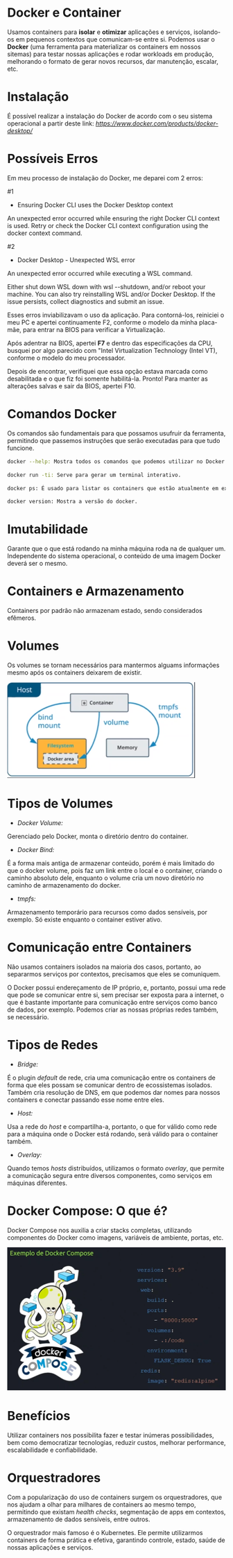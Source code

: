 # Docker e Container

Usamos containers para **isolar** e **otimizar** aplicações e serviços, isolando-os em pequenos contextos que comunicam-se entre si. Podemos usar o **Docker** (uma ferramenta para materializar os containers em nossos sitemas) para testar nossas aplicações e rodar workloads em produção, melhorando o formato de gerar novos recursos, dar manutenção, escalar, etc.

# Instalação

É possível realizar a instalação do Docker de acordo com o seu sistema operacional a partir deste link: _https://www.docker.com/products/docker-desktop/_

# Possíveis Erros

Em meu processo de instalação do Docker, me deparei com 2 erros: 

#1 

* Ensuring Docker CLI uses the Docker Desktop context

An unexpected error occurred while ensuring the right Docker CLI context is used. Retry or check the Docker CLI context configuration using the docker context command.

#2

* Docker Desktop - Unexpected WSL error

An unexpected error occurred while executing a WSL command.

Either shut down WSL down with wsl --shutdown, and/or reboot your machine. You can also try reinstalling WSL and/or Docker Desktop. If the issue persists, collect diagnostics and submit an issue⁠.

Esses erros inviabilizavam o uso da aplicação. Para contorná-los, reiniciei o meu PC e apertei continuamente F2, conforme o modelo da minha placa-mãe, para entrar na BIOS para verificar a Virtualização.

Após adentrar na BIOS, apertei **F7** e dentro das especificações da CPU, busquei por algo parecido com "Intel Virtualization Technology (Intel VT), conforme o modelo do meu processador.

Depois de encontrar, verifiquei que essa opção estava marcada como desabilitada e o que fiz foi somente habilitá-la. Pronto! Para manter as alterações salvas e sair da BIOS, apertei F10.

# Comandos Docker

Os comandos são fundamentais para que possamos usufruir da ferramenta, permitindo que passemos instruções que serão executadas para que tudo funcione.

```sh
docker --help: Mostra todos os comandos que podemos utilizar no Docker.
```

```sh
docker run -ti: Serve para gerar um terminal interativo.
```

```sh
docker ps: É usado para listar os containers que estão atualmente em execução no Docker. 
```

```sh
docker version: Mostra a versão do docker.
```

# Imutabilidade

Garante que o que está rodando na minha máquina roda na de qualquer um. Independente do sistema operacional, o conteúdo de uma imagem Docker deverá ser o mesmo.

# Containers e Armazenamento

Containers por padrão não armazenam estado, sendo considerados efêmeros.

# Volumes

Os volumes se tornam necessários para mantermos alguams informações mesmo após os containers deixarem de existir. 

![alt text](image-1.png)

# Tipos de Volumes

* _Docker Volume:_

Gerenciado pelo Docker, monta o diretório dentro do container.

* _Docker Bind:_

É a forma mais antiga de armazenar conteúdo, porém é mais limitado do que o docker volume, pois faz um link entre o local e o container, criando o caminho absoluto dele, enquanto o volume cria um novo diretório no caminho de armazenamento do docker.

* _tmpfs:_

Armazenamento temporário para recursos como dados sensíveis, por exemplo. Só existe enquanto o container estiver ativo.

# Comunicação entre Containers

Não usamos containers isolados na maioria dos casos, portanto, ao separarmos serviços por contextos, precisamos que eles se comuniquem.

O Docker possui endereçamento de IP próprio, e, portanto, possui uma rede que pode se comunicar entre si, sem precisar ser exposta para a internet, o que é bastante importante para comunicação entre serviços como banco de dados, por exemplo. Podemos criar as nossas próprias redes também, se necessário.

# Tipos de Redes

* _Bridge:_

É o plugin _default_ de rede, cria uma comunicação entre os containers de forma que eles possam se comunicar dentro de ecossistemas isolados. Também cria resolução de DNS, em que podemos dar nomes para nossos containers e conectar passando esse nome entre eles.

* _Host:_

Usa a rede do _host_ e compartilha-a, portanto, o que for válido como rede para a máquina onde o Docker está rodando, será válido para o container também.

* _Overlay:_

Quando temos _hosts_ distribuídos, utilizamos o formato _overlay_, que permite a comunicação segura entre diversos componentes, como serviços em máquinas diferentes.

# Docker Compose: O que é?

Docker Compose nos auxilia a criar stacks completas, utilizando componentes do Docker como imagens, variáveis de ambiente, portas, etc.

![alt text](image-2.png)

# Benefícios

Utilizar containers nos possibilita fazer e testar inúmeras possibilidades, bem como democratizar tecnologias, reduzir custos, melhorar performance, escalabilidade e confiabilidade.

# Orquestradores

Com a popularização do uso de containers surgem os orquestradores, que nos ajudam a olhar para milhares de containers ao mesmo tempo, permitindo que existam _health checks_, segmentação de apps em contextos, armazenamento de dados sensíveis, entre outros.

O orquestrador mais famoso é o Kubernetes. Ele permite utilizarmos containers de forma prática e efetiva, garantindo controle, estado, saúde de nossas aplicações e serviços.